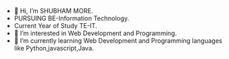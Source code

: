 - 👋 Hi, I’m SHUBHAM MORE.
- PURSUING BE-Information Technology. 
- Current Year of Study TE-IT.
- 👀 I’m interested in Web Development and Programming.
- 🌱 I’m currently learning Web Development and Programming languages like Python,javascript,Java.


<!---
more1251/more1251 is a ✨ special ✨ repository because its `README.md` (this file) appears on your GitHub profile.
You can click the Preview link to take a look at your changes.
--->

